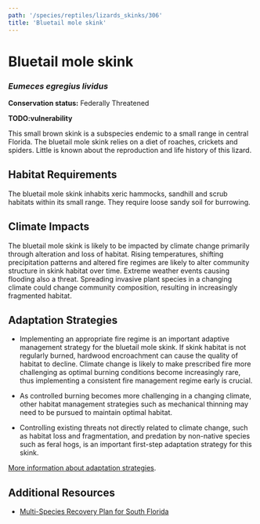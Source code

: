 ```yaml
---
path: '/species/reptiles/lizards_skinks/306'
title: 'Bluetail mole skink'
---
```


# Bluetail mole skink
### *Eumeces egregius lividus*



**Conservation status:** Federally Threatened

**TODO:vulnerability**

This small brown skink is a subspecies endemic to a small range in central Florida.  The bluetail mole skink relies on a diet of roaches, crickets and spiders.  Little is known about the reproduction and life history of this lizard.

    
## Habitat Requirements

The bluetail mole skink inhabits xeric hammocks, sandhill and scrub habitats within its small range.  They require loose sandy soil for burrowing.

## Climate Impacts

The bluetail mole skink is likely to be impacted by climate change primarily through alteration and loss of habitat.  Rising temperatures, shifting precipitation patterns and altered fire regimes are likely to alter community structure in skink habitat over time.  Extreme weather events causing flooding also a threat.  Spreading invasive plant species in a changing climate could change community composition, resulting in increasingly fragmented habitat.

## Adaptation Strategies

- Implementing an appropriate fire regime is an important adaptive management strategy for the bluetail mole skink.  If skink habitat is not regularly burned, hardwood encroachment can cause the quality of habitat to decline.  Climate change is likely to make prescribed fire more challenging as optimal burning conditions become increasingly rare, thus implementing a consistent fire management regime early is crucial.

- As controlled burning becomes more challenging in a changing climate, other habitat management strategies such as mechanical thinning may need to be pursued to maintain optimal habitat.

- Controlling existing threats not directly related to climate change, such as habitat loss and fragmentation, and predation by non-native species such as feral hogs, is an important first-step adaptation strategy for this skink.


[More information about adaptation strategies](/strategies).


## Additional Resources

- [Multi-Species Recovery Plan for South Florida](https://ecos.fws.gov/docs/recovery_plan/sfl_msrp/SFL_MSRP_Species.pdf)
